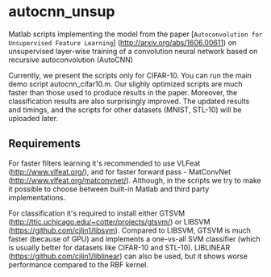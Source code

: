 # autocnn_unsup
Matlab scripts implementing the model from the paper [`Autoconvolution for Unsupervised Feature Learning`] (http://arxiv.org/abs/1606.00611) on unsupervised layer-wise training of a convolution neural network based on recursive autoconvolution (AutoCNN)

Currently, we present the scripts only for CIFAR-10. You can run the main demo script autocnn_cifar10.m. Our slighly optimized scripts are much faster than those used to produce results in the paper. Moreover, the classification results are also surprisingly improved.
The updated results and timings, and the scripts for other datasets (MNIST, STL-10) will be uploaded later.

## Requirements
For faster filters learning it's recommended to use VLFeat (http://www.vlfeat.org/), and for faster forward pass - MatConvNet (http://www.vlfeat.org/matconvnet/). Although, in the scripts we try to make it possible to choose between built-in Matlab and third party implementations.

For classification it's required to install either GTSVM (http://ttic.uchicago.edu/~cotter/projects/gtsvm/) or LIBSVM (https://github.com/cjlin1/libsvm). Compared to LIBSVM, GTSVM is much faster (because of GPU) and implements a one-vs-all SVM classifier (which is usually better for datasets like CIFAR-10 and STL-10). LIBLINEAR (https://github.com/cjlin1/liblinear) can also be used, but it shows worse performance compared to the RBF kernel.


